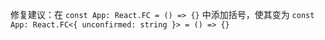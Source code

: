 修复建议：在 `const App: React.FC = () => {}` 中添加括号，使其变为 `const App: React.FC<{ unconfirmed: string }> = () => {}`

